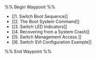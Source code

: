 %% Begin Waypoint %%
- [[1. Switch Boot Sequence]]
- [[2. The Boot System Command]]
- [[3. Switch LED Indicators]]
- [[4. Recovering from a System Crash]]
- [[5. Switch Management Access ]]
- [[6. Switch SVI Configuration Example]]

%% End Waypoint %%

